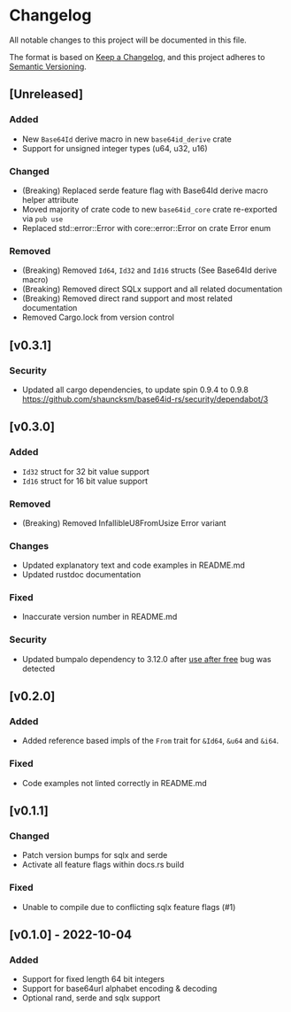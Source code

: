 # Changelog
All notable changes to this project will be documented in this file.

The format is based on [Keep a Changelog](https://keepachangelog.com/en/1.0.0/),
and this project adheres to [Semantic Versioning](https://semver.org/spec/v2.0.0.html).

## [Unreleased]
### Added
- New `Base64Id` derive macro in new `base64id_derive` crate
- Support for unsigned integer types (u64, u32, u16)

### Changed
- (Breaking) Replaced serde feature flag with Base64Id derive macro helper attribute
- Moved majority of crate code to new `base64id_core` crate re-exported via `pub use`
- Replaced std::error::Error with core::error::Error on crate Error enum

### Removed
- (Breaking) Removed `Id64`, `Id32` and `Id16` structs (See Base64Id derive macro)
- (Breaking) Removed direct SQLx support and all related documentation
- (Breaking) Removed direct rand support and most related documentation
- Removed Cargo.lock from version control

## [v0.3.1]
### Security
- Updated all cargo dependencies, to update spin 0.9.4 to 0.9.8 https://github.com/shauncksm/base64id-rs/security/dependabot/3

## [v0.3.0]
### Added
- `Id32` struct for 32 bit value support
- `Id16` struct for 16 bit value support

### Removed
- (Breaking) Removed InfallibleU8FromUsize Error variant

### Changes
- Updated explanatory text and code examples in README.md
- Updated rustdoc documentation

### Fixed
- Inaccurate version number in README.md

### Security
- Updated bumpalo dependency to 3.12.0 after [use after free](https://github.com/shauncksm/base64id-rs/security/dependabot/1) bug was detected

## [v0.2.0]
### Added
- Added reference based impls of the `From` trait for `&Id64`, `&u64` and `&i64`.

### Fixed
- Code examples not linted correctly in README.md

## [v0.1.1]
### Changed
- Patch version bumps for sqlx and serde
- Activate all feature flags within docs.rs build

### Fixed
- Unable to compile due to conflicting sqlx feature flags (#1)

## [v0.1.0] - 2022-10-04
### Added
- Support for fixed length 64 bit integers
- Support for base64url alphabet encoding & decoding
- Optional rand, serde and sqlx support